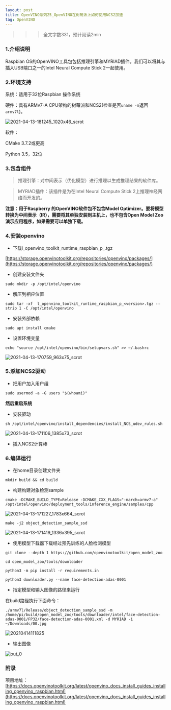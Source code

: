 ```yaml
---
layout: post
title: OpenVINO系列25_OpenVINO在树莓派上如何使用NCS2加速
tag: OpenVINO
---
```



>>> 全文字数331，预计阅读2min

### 1.介绍说明

Raspbian OS的OpenVINO工具包包括推理引擎和MYRIAD插件。我们可以将其与插入USB端口之一的Intel Neural Compute Stick 2一起使用。

### 2.环境支持

系统：适用于32位Raspbian 操作系统

硬件：具有ARMv7-A CPU架构的树莓派和NCS2(检查是否`uname -m`返回`armv7l`)。

![2021-04-13-181245_1020x46_scrot](https://cdn.jsdelivr.net/gh/luckykang/picture_bed/blogs_images/2021-04-13-181245_1020x46_scrot.png)

软件：

CMake 3.7.2或更高

Python 3.5，32位

### 3.包含组件

> 推理引擎：对中间表示（优化模型）进行推理以生成推理结果的软件库。

> MYRIAD插件：该插件是为在Intel Neural Compute Stick 2上推理神经网络而开发的。

**注意：用于Raspberry 的OpenVINO软件包不包含Model Optimizer。要将模型转换为中间表示（IR），需要将其单独安装到主机上，也不包含Open Model Zoo演示应用程序，如果需要可以单独下载。**

### 4.安装openvino

- 下载l_openvino_toolkit_runtime_raspbian_p_<version>.tgz

[https://storage.openvinotoolkit.org/repositories/openvino/packages/](https://storage.openvinotoolkit.org/repositories/openvino/packages/)

- 创建安装文件夹

```
sudo mkdir -p /opt/intel/openvino
```
- 解压到相应位置

```
sudo tar -xf  l_openvino_toolkit_runtime_raspbian_p_<version>.tgz --strip 1 -C /opt/intel/openvino
```

- 安装外部依赖

```
sudo apt install cmake
```

- 设置环境变量

```
echo "source /opt/intel/openvino/bin/setupvars.sh" >> ~/.bashrc
```

![2021-04-13-170759_963x75_scrot](https://cdn.jsdelivr.net/gh/luckykang/picture_bed/blogs_images/2021-04-13-170759_963x75_scrot.png)

### 5.添加NCS2驱动

- 把用户加入用户组

```
sudo usermod -a -G users "$(whoami)"
```

**然后重启系统**

- 安装驱动

```
sh /opt/intel/openvino/install_dependencies/install_NCS_udev_rules.sh
```

![2021-04-13-171106_1385x73_scrot](https://cdn.jsdelivr.net/gh/luckykang/picture_bed/blogs_images/2021-04-13-171106_1385x73_scrot.png)

- 插入NCS2计算棒

### 6.编译运行

- 在home目录创建文件夹

```
mkdir build && cd build
```

- 构建构建对象检测sample

```
cmake -DCMAKE_BUILD_TYPE=Release -DCMAKE_CXX_FLAGS="-march=armv7-a" /opt/intel/openvino/deployment_tools/inference_engine/samples/cpp
```

![2021-04-13-171227_1783x664_scrot](https://cdn.jsdelivr.net/gh/luckykang/picture_bed/blogs_images/2021-04-13-171227_1783x664_scrot.png)

```
make -j2 object_detection_sample_ssd
```

![2021-04-13-171419_1336x395_scrot](https://cdn.jsdelivr.net/gh/luckykang/picture_bed/blogs_images/2021-04-13-171419_1336x395_scrot.png)

- 使用模型下载器下载经过预先​​训练的人脸检测模型

```
git clone --depth 1 https://github.com/openvinotoolkit/open_model_zoo

cd open_model_zoo/tools/downloader

python3 -m pip install -r requirements.in

python3 downloader.py --name face-detection-adas-0001 
```

- 指定模型和输入图像的路径来运行

在build路径执行下面命令：

```
./armv7l/Release/object_detection_sample_ssd -m /home/pi/build/open_model_zoo/tools/downloader/intel/face-detection-adas-0001/FP32/face-detection-adas-0001.xml -d MYRIAD -i ~/Downloads/00.jpg
```

![20210414111825](https://cdn.jsdelivr.net/gh/luckykang/picture_bed/blogs_images/20210414111825.png)

- 输出图像

![out_0](https://cdn.jsdelivr.net/gh/luckykang/picture_bed/blogs_images/out_0.bmp)

### 附录

项目地址：[https://docs.openvinotoolkit.org/latest/openvino_docs_install_guides_installing_openvino_raspbian.html](https://docs.openvinotoolkit.org/latest/openvino_docs_install_guides_installing_openvino_raspbian.html)